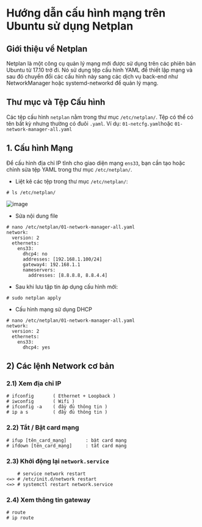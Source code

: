 # Hướng dẫn cấu hình mạng trên Ubuntu sử dụng Netplan

## Giới thiệu về Netplan

Netplan là một công cụ quản lý mạng mới được sử dụng trên các phiên bản Ubuntu từ 17.10 trở đi. Nó sử dụng tệp cấu hình YAML để thiết lập mạng và sau đó chuyển đổi các cấu hình này sang các dịch vụ back-end như NetworkManager hoặc systemd-networkd để quản lý mạng.

## Thư mục và Tệp Cấu hình

Các tệp cấu hình `netplan` nằm trong thư mục `/etc/netplan/`. Tệp có thể có tên bất kỳ nhưng thường có đuôi `.yaml`. Ví dụ: `01-netcfg.yaml`hoặc `01-network-manager-all.yaml`

## 1. Cấu hình Mạng 

Để cấu hình địa chỉ IP tĩnh cho giao diện mạng `ens33`, bạn cần tạo hoặc chỉnh sửa tệp YAML trong thư mục `/etc/netplan/`.

- Liệt kê các tệp trong thư mục `/etc/netplan/`:
```
# ls /etc/netplan/
```
![image](https://github.com/user-attachments/assets/cdbc1d35-2d39-4020-b017-b183b0200441)

- Sửa nội dung file 
```
# nano /etc/netplan/01-network-manager-all.yaml
network:
  version: 2
  ethernets:
    ens33:
      dhcp4: no
      addresses: [192.168.1.100/24]
      gateway4: 192.168.1.1
      nameservers:
        addresses: [8.8.8.8, 8.8.4.4]
```
- Sau khi lưu tập tin áp dụng cấu hình mới:
```
# sudo netplan apply
```
- Cấu hình mạng sử dụng DHCP 
```
# nano /etc/netplan/01-network-manager-all.yaml
network:
  version: 2
  ethernets:
    ens33:
      dhcp4: yes
```
## **2) Các lệnh Network cơ bản**
### **2.1) Xem địa chỉ IP**
```
# ifconfig       ( Ethernet + Loopback )
# iwconfig       ( Wifi )
# ifconfig -a    ( đầy đủ thông tin )
# ip a s         ( đầy đủ thông tin )
```
### **2.2) Tắt / Bật card mạng**
```
# ifup [tên_card_mạng]       : bật card mạng
# ifdown [tên_card_mạng]     : tắt card mạng
```
### **2.3) Khởi động lại `network.service`**
```
    # service network restart
<=> # /etc/init.d/network restart
<=> # systemctl restart network.service
```
### **2.4) Xem thông tin gateway**
```
# route
# ip route
```
<br>






